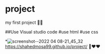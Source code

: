 # project

my first project 🤩✅

##Use Visual studio code
#use html
#use css

 *![screenshot--2022 04 08-21_45_32](https://user-images.githubusercontent.com/102252842/162508741-61bfb3d8-e80f-4726-b154-a3c1ccbe5bfe.png)
 https://shahedmosa99.github.io/project/
 👀❤❤
